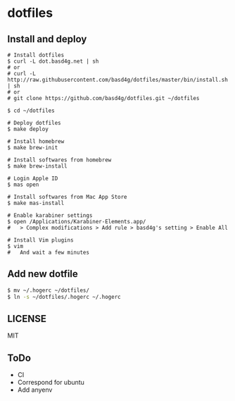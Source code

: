 # dotfiles

## Install and deploy

```
# Install dotfiles
$ curl -L dot.basd4g.net | sh
# or
# curl -L http://raw.githubusercontent.com/basd4g/dotfiles/master/bin/install.sh | sh
# or
# git clone https://github.com/basd4g/dotfiles.git ~/dotfiles

$ cd ~/dotfiles

# Deploy dotfiles
$ make deploy

# Install homebrew
$ make brew-init

# Install softwares from homebrew
$ make brew-install

# Login Apple ID
$ mas open

# Install softwares from Mac App Store
$ make mas-install

# Enable karabiner settings
$ open /Applications/Karabiner-Elements.app/
#   > Complex modifications > Add rule > basd4g's setting > Enable All

# Install Vim plugins
$ vim
#   And wait a few minutes
```

## Add new dotfile

```sh
$ mv ~/.hogerc ~/dotfiles/
$ ln -s ~/dotfiles/.hogerc ~/.hogerc
```

## LICENSE

MIT

## ToDo

- CI
- Correspond for ubuntu
- Add anyenv
